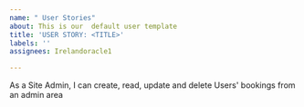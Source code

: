 ```yaml
---
name: " User Stories"
about: This is our  default user template
title: 'USER STORY: <TITLE>'
labels: ''
assignees: Irelandoracle1

---
```


As a Site Admin, I can create, read, update and delete Users' bookings from an admin area
